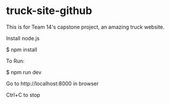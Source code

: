 # truck-site-github
This is for Team 14's capstone project, an amazing truck website.

Install node.js

$ npm install 


To Run:

$ npm run dev

Go to http://localhost:8000 in browser

Ctrl+C to stop
